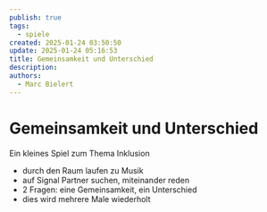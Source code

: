 ```yaml
---
publish: true
tags:
  - spiele
created: 2025-01-24 03:50:50
update: 2025-01-24 05:16:53
title: Gemeinsamkeit und Unterschied
description: 
authors:
  - Marc Bielert
---
```


# Gemeinsamkeit und Unterschied

Ein kleines Spiel zum Thema Inklusion

- durch den Raum laufen zu Musik
- auf Signal Partner suchen, miteinander reden
- 2 Fragen: eine Gemeinsamkeit, ein Unterschied
- dies wird mehrere Male wiederholt